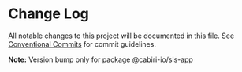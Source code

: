 # Change Log

All notable changes to this project will be documented in this file.
See [Conventional Commits](https://conventionalcommits.org) for commit guidelines.



**Note:** Version bump only for package @cabiri-io/sls-app
